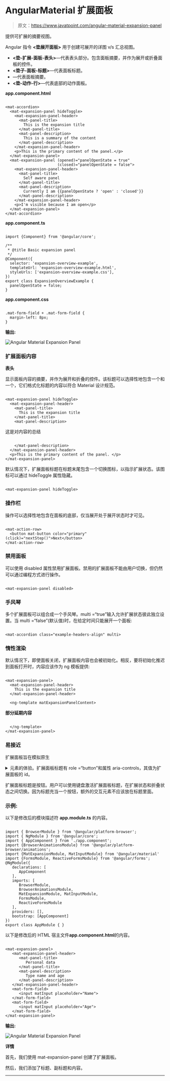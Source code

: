 # AngularMaterial 扩展面板

> 原文：<https://www.javatpoint.com/angular-material-expansion-panel>

<mat-expansion-panel>提供可扩展的摘要视图。</mat-expansion-panel>

Angular 指令 **<垫展开面板>** 用于创建可展开的详图 v/s 汇总视图。

*   **<垫-扩展-面板-表头>**—代表表头部分。包含面板摘要，并作为展开或折叠面板的控件。
*   **<垫子-面板-标题>**—代表面板标题。
*   **<mat-panel-description>**—代表面板摘要。
*   **<垫-动作-行>**—代表底部的动作面板。

**app.component.html**

```

<mat-accordion>
  <mat-expansion-panel hideToggle>
    <mat-expansion-panel-header>
      <mat-panel-title>
        This is the expansion title
      </mat-panel-title>
      <mat-panel-description>
        This is a summary of the content
      </mat-panel-description>
    </mat-expansion-panel-header>
    <p>This is the primary content of the panel.</p>
  </mat-expansion-panel>
  <mat-expansion-panel (opened)="panelOpenState = true"
                       (closed)="panelOpenState = false">
    <mat-expansion-panel-header>
      <mat-panel-title>
        Self aware panel
      </mat-panel-title>
      <mat-panel-description>
        Currently I am {{panelOpenState ? 'open' : 'closed'}}
      </mat-panel-description>
    </mat-expansion-panel-header>
    <p>I'm visible because I am open</p>
  </mat-expansion-panel>
</mat-accordion>

```

**app.component.ts**

```

import {Component} from '@angular/core';

/**
 * @title Basic expansion panel
 */
@Component({
  selector: 'expansion-overview-example',
  templateUrl: 'expansion-overview-example.html',
  styleUrls: ['expansion-overview-example.css'],
})
export class ExpansionOverviewExample {
  panelOpenState = false;
}

```

**app.component.css**

```

.mat-form-field + .mat-form-field {
  margin-left: 8px;
}

```

**输出:**

![Angular Material Expansion Panel](img/6eec25c9ba49bb6c4f539b1401ef360a.png)

### 扩展面板内容

**表头**

<mat-expansion-panel-header>显示面板内容的摘要，并作为展开和折叠的控件。该标题可以选择性地包含一个<mat-panel-title>和一个<mat-panel-description>，它们格式化标题的内容以符合 Material 设计规范。</mat-panel-description></mat-panel-title></mat-expansion-panel-header>

```

<mat-expansion-panel hideToggle>
  <mat-expansion-panel-header>
    <mat-panel-title>
      This is the expansion title
    </mat-panel-title>
    <mat-panel-description>

```

这是对内容的总结

```

    </mat-panel-description>
  </mat-expansion-panel-header>
  <p>This is the primary content of the panel. </p>
</mat-expansion-panel>

```

默认情况下，扩展面板标题在标题末尾包含一个切换图标，以指示扩展状态。该图标可以通过 hideToggle 属性隐藏。

```

<mat-expansion-panel hideToggle>

```

### 操作栏

操作可以选择性地包含在面板的底部，仅当展开处于展开状态时才可见。

```

<mat-action-row>
  <button mat-button color="primary" (click)="nextStep()">Next</button>
</mat-action-row>

```

### 禁用面板

可以使用 disabled 属性禁用扩展面板。禁用的扩展面板不能由用户切换，但仍然可以通过编程方式进行操作。

```

<mat-expansion-panel disabled>

```

### 手风琴

多个扩展面板可以组合成一个手风琴。multi =“true”输入允许扩展状态彼此独立设置。当 multi =“false”(默认值)时，在给定时间只能展开一个面板:

```

<mat-accordion class="example-headers-align" multi>

```

### 惰性渲染

默认情况下，即使面板关闭，扩展面板内容也会被初始化。相反，要将初始化推迟到面板打开时，内容应该作为 ng 模板提供:

```

<mat-expansion-panel>
  <mat-expansion-panel-header>
    This is the expansion title
  </mat-expansion-panel-header>

  <ng-template matExpansionPanelContent>

```

**部分延期内容**

```

  </ng-template>
</mat-expansion-panel>

```

### 易接近

扩展面板旨在模拟原生

<details>和<summary>元素的体验。扩展面板标题有 role =“button”和属性 aria-controls，其值为扩展面板的 id。</summary></details>

扩展面板标题是按钮。用户可以使用键盘激活扩展面板标题，在扩展状态和折叠状态之间切换。因为标题充当一个按钮，额外的交互元素不应该放在标题里面。

### 示例:

以下是修改后的模块描述符 **app.module.ts** 的内容。

```

import { BrowserModule } from '@angular/platform-browser';
import { NgModule } from '@angular/core';
import { AppComponent } from './app.component';
import {BrowserAnimationsModule} from '@angular/platform-browser/animations';
import {MatExpansionModule, MatInputModule} from '@angular/material'
import {FormsModule, ReactiveFormsModule} from '@angular/forms';
@NgModule({
   declarations: [
      AppComponent
   ],
   imports: [
      BrowserModule,
      BrowserAnimationsModule,
      MatExpansionModule, MatInputModule,
      FormsModule,
      ReactiveFormsModule
   ],
   providers: [],
   bootstrap: [AppComponent]
})
export class AppModule { }

```

以下是修改后的 HTML 宿主文件**app.component.html**的内容。

```

<mat-expansion-panel>
   <mat-expansion-panel-header>
      <mat-panel-title>
         Personal data
      </mat-panel-title>
      <mat-panel-description>
         Type name and age
      </mat-panel-description>
   </mat-expansion-panel-header>
   <mat-form-field>
      <input matInput placeholder="Name">
   </mat-form-field>
   <mat-form-field>
      <input matInput placeholder="Age">
   </mat-form-field>
</mat-expansion-panel>

```

**输出:**

![Angular Material Expansion Panel](img/02a28c8648540ddc086954bc2c8167c4.png)

**详情**

首先，我们使用 mat-expansion-panel 创建了扩展面板。

然后，我们添加了标题、副标题和内容。

* * *